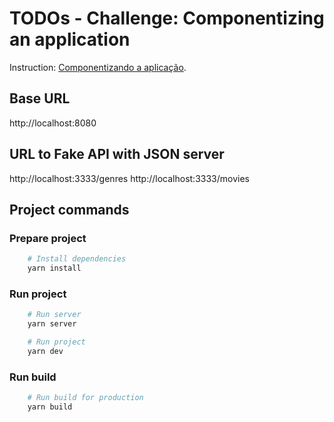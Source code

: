 # TODOs - Challenge: Componentizing an application

Instruction: [Componentizando a aplicação](https://www.notion.so/Desafio-02-Componentizando-a-aplica-o-b9f0f025c95b437699d0c3115f55b0f1).

## Base URL
http://localhost:8080

## URL to Fake API with JSON server
http://localhost:3333/genres
http://localhost:3333/movies

## Project commands
### Prepare project

```bash
    # Install dependencies
    yarn install
```

### Run project

```bash
    # Run server
    yarn server

    # Run project
    yarn dev
```

### Run build

```bash
    # Run build for production
    yarn build
```